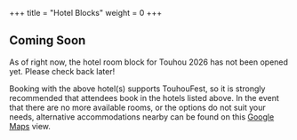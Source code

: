 +++
title = "Hotel Blocks"
weight = 0
+++
## Coming Soon
As of right now, the hotel room block for Touhou 2026 has not been opened yet. Please check back later!

Booking with the above hotel(s) supports TouhouFest, so it is strongly recommended that attendees book in the hotels listed above.
In the event that there are no more available rooms, or the options do not suit your needs,
alternative accommodations nearby can be found on this
[Google Maps](//www.google.com/maps/search/hotels+near+Torrance+Cultural+Arts+Center,+Civic+Center+Drive,+Torrance,+CA/@33.830818,-118.3609346,14z?entry=ttu&g_ep=EgoyMDI1MDMyMy4wIKXMDSoASAFQAw%3D%3D) view.

